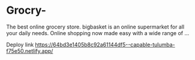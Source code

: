 # Grocry-
The best online grocery store. bigbasket is an online supermarket for all your daily needs. Online shopping now made easy with a wide range of …

Deploy link 
https://64bd3e1405b8c92a61144df5--capable-tulumba-f75e50.netlify.app/
